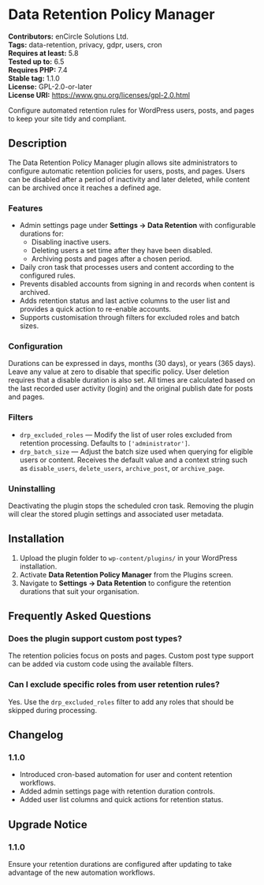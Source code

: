 # Data Retention Policy Manager

**Contributors:** enCircle Solutions Ltd.  
**Tags:** data-retention, privacy, gdpr, users, cron  
**Requires at least:** 5.8  
**Tested up to:** 6.5  
**Requires PHP:** 7.4  
**Stable tag:** 1.1.0  
**License:** GPL-2.0-or-later  
**License URI:** https://www.gnu.org/licenses/gpl-2.0.html

Configure automated retention rules for WordPress users, posts, and pages to keep your site tidy and compliant.

## Description

The Data Retention Policy Manager plugin allows site administrators to configure automatic retention policies for users, posts, and pages. Users can be disabled after a period of inactivity and later deleted, while content can be archived once it reaches a defined age.

### Features

* Admin settings page under **Settings → Data Retention** with configurable durations for:
  * Disabling inactive users.
  * Deleting users a set time after they have been disabled.
  * Archiving posts and pages after a chosen period.
* Daily cron task that processes users and content according to the configured rules.
* Prevents disabled accounts from signing in and records when content is archived.
* Adds retention status and last active columns to the user list and provides a quick action to re-enable accounts.
* Supports customisation through filters for excluded roles and batch sizes.

### Configuration

Durations can be expressed in days, months (30 days), or years (365 days). Leave any value at zero to disable that specific policy. User deletion requires that a disable duration is also set. All times are calculated based on the last recorded user activity (login) and the original publish date for posts and pages.

### Filters

* `drp_excluded_roles` — Modify the list of user roles excluded from retention processing. Defaults to `['administrator']`.
* `drp_batch_size` — Adjust the batch size used when querying for eligible users or content. Receives the default value and a context string such as `disable_users`, `delete_users`, `archive_post`, or `archive_page`.

### Uninstalling

Deactivating the plugin stops the scheduled cron task. Removing the plugin will clear the stored plugin settings and associated user metadata.

## Installation

1. Upload the plugin folder to `wp-content/plugins/` in your WordPress installation.
2. Activate **Data Retention Policy Manager** from the Plugins screen.
3. Navigate to **Settings → Data Retention** to configure the retention durations that suit your organisation.

## Frequently Asked Questions

### Does the plugin support custom post types?
The retention policies focus on posts and pages. Custom post type support can be added via custom code using the available filters.

### Can I exclude specific roles from user retention rules?
Yes. Use the `drp_excluded_roles` filter to add any roles that should be skipped during processing.

## Changelog

### 1.1.0
* Introduced cron-based automation for user and content retention workflows.
* Added admin settings page with retention duration controls.
* Added user list columns and quick actions for retention status.

## Upgrade Notice

### 1.1.0
Ensure your retention durations are configured after updating to take advantage of the new automation workflows.
